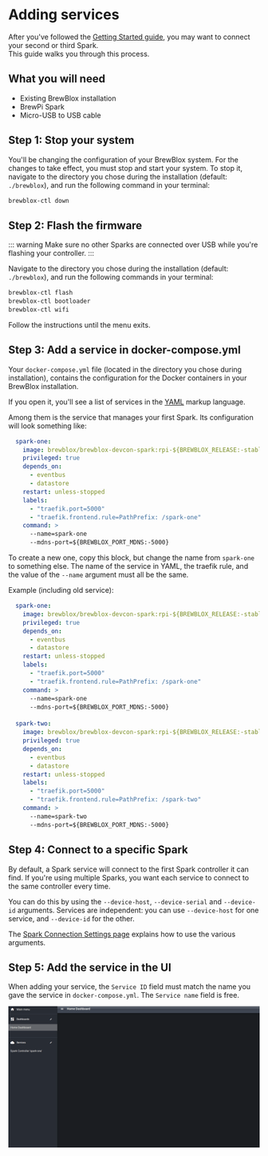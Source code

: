 # Adding services

After you've followed the [Getting Started guide](./startup.md), you may want to connect your second or third Spark. <br>
This guide walks you through this process.

## What you will need

* Existing BrewBlox installation
* BrewPi Spark
* Micro-USB to USB cable

## Step 1: Stop your system

You'll be changing the configuration of your BrewBlox system. For the changes to take effect, you must stop and start your system.
To stop it, navigate to the directory you chose during the installation (default: `./brewblox`), and run the following command in your terminal:

```bash
brewblox-ctl down
```

## Step 2: Flash the firmware

::: warning
Make sure no other Sparks are connected over USB while you're flashing your controller.
:::

Navigate to the directory you chose during the installation (default: `./brewblox`), and run the following commands in your terminal:

```bash
brewblox-ctl flash
brewblox-ctl bootloader
brewblox-ctl wifi
```

Follow the instructions until the menu exits.

## Step 3: Add a service in docker-compose.yml

Your `docker-compose.yml` file (located in the directory you chose during installation), contains the configuration for the Docker containers in your BrewBlox installation.

If you open it, you'll see a list of services in the [YAML](https://www.tutorialspoint.com/yaml/yaml_introduction.htm) markup language.

Among them is the service that manages your first Spark. Its configuration will look something like:

```yaml
  spark-one:
    image: brewblox/brewblox-devcon-spark:rpi-${BREWBLOX_RELEASE:-stable}
    privileged: true
    depends_on:
      - eventbus
      - datastore
    restart: unless-stopped
    labels:
      - "traefik.port=5000"
      - "traefik.frontend.rule=PathPrefix: /spark-one"
    command: >
      --name=spark-one
      --mdns-port=${BREWBLOX_PORT_MDNS:-5000}
```

To create a new one, copy this block, but change the name from `spark-one` to something else. The name of the service in YAML, the traefik rule, and the value of the `--name` argument must all be the same.

Example (including old service):

```yaml
  spark-one:
    image: brewblox/brewblox-devcon-spark:rpi-${BREWBLOX_RELEASE:-stable}
    privileged: true
    depends_on:
      - eventbus
      - datastore
    restart: unless-stopped
    labels:
      - "traefik.port=5000"
      - "traefik.frontend.rule=PathPrefix: /spark-one"
    command: >
      --name=spark-one
      --mdns-port=${BREWBLOX_PORT_MDNS:-5000}

  spark-two:
    image: brewblox/brewblox-devcon-spark:rpi-${BREWBLOX_RELEASE:-stable}
    privileged: true
    depends_on:
      - eventbus
      - datastore
    restart: unless-stopped
    labels:
      - "traefik.port=5000"
      - "traefik.frontend.rule=PathPrefix: /spark-two"
    command: >
      --name=spark-two
      --mdns-port=${BREWBLOX_PORT_MDNS:-5000}
```

## Step 4: Connect to a specific Spark

By default, a Spark service will connect to the first Spark controller it can find. If you're using multiple Sparks, you want each service to connect to the same controller every time.

You can do this by using the `--device-host`, `--device-serial` and `--device-id` arguments. Services are independent: you can use `--device-host` for one service, and `--device-id` for the other.

The [Spark Connection Settings page](./connect_settings.html) explains how to use the various arguments.

## Step 5: Add the service in the UI

When adding your service, the `Service ID` field must match the name you gave the service in `docker-compose.yml`. The `Service name` field is free.

![Adding service](../images/adding-service.gif)
